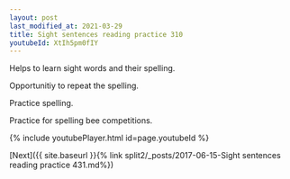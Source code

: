 ```yaml
---
layout: post
last_modified_at: 2021-03-29
title: Sight sentences reading practice 310
youtubeId: XtIh5pm0fIY
---
```

 
 
Helps to learn sight words and their spelling.

Opportunitiy to repeat the spelling. 

Practice spelling. 
 
Practice for spelling bee competitions. 
 
{% include youtubePlayer.html id=page.youtubeId %}
 
 

[Next]({{ site.baseurl }}{% link  split2/_posts/2017-06-15-Sight sentences reading practice 431.md%})
 
